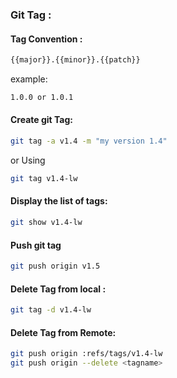 ### Git Tag :


#### Tag Convention :

```sh
{{major}}.{{minor}}.{{patch}}
```

example:
```sh
1.0.0 or 1.0.1
```

#### Create git Tag:

```sh
git tag -a v1.4 -m "my version 1.4"
```

or Using 

```sh
git tag v1.4-lw
```

#### Display the list of tags:

```sh
git show v1.4-lw
```

#### Push git tag

```sh
git push origin v1.5
```

#### Delete Tag from local :

```sh
git tag -d v1.4-lw
```

#### Delete Tag from Remote:

```sh
git push origin :refs/tags/v1.4-lw
git push origin --delete <tagname>
```
